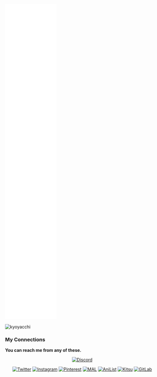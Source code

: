 <a name="kyoyacchi metrics"><img src="https://github.com/kyoyacchi/kyoyacchi/blob/master/github-metrics.svg" alt="my metrics created with lowlighter/metrics"></a>

<img src="https://count.getloli.com/get/@kyoyacchi?theme=rule34" alt="kyoyacchi"/>

### My Connections
**You can reach me from any of these.**
<div align="center">
<!--<img src="https://dcbadge.vercel.app/api/shield/468509605828493322?style=flat-square&compact=true">-->

[![Discord](https://dcbadge.vercel.app/api/shield/468509605828493322?style=flat-square&compact=true)](https://discordapp.com/users/468509605828493322/)

[![Twitter](https://img.shields.io/twitter/follow/kyoyacchi?label=%40kyoyacchi&logo=twitter&style=flat-square)](https://twitter.com/kyoyacchi)
[![Instagram](https://img.shields.io/static/v1?label=&message=%40kyoyacchi&color=E4405F&logo=instagram&logoColor=white)](https://www.instagram.com/kyoyacchi/)
[![Pinterest](https://img.shields.io/static/v1?label=&message=kyoyacchi&color=red&logo=pinterest&logoColor=white)](https://pinterest.com/kyoyacchi/)
[![MAL](https://img.shields.io/static/v1?label=&message=kyoyatempest&color=2E51A2&logo=myanimelist&logoColor=white)](https://myanimelist.net/profile/kyoyatempest)
[![AniList](https://img.shields.io/static/v1?label=&message=kyoyacchi&color=02A9FF&logo=anilist&logoColor=white)](https://anilist.co/user/kyoyacchi/)
[![Kitsu](https://img.shields.io/static/v1?label=&message=kyoyacchi&color=FD755C&logo=kitsu&logoColor=white)](https://kitsu.io/users/kyoyacchi)
[![GitLab](https://img.shields.io/static/v1?label=&message=kyoyacchi&color=FC6D26&logo=gitlab)](https://gitlab.com/kyoyacchi)
</div>

